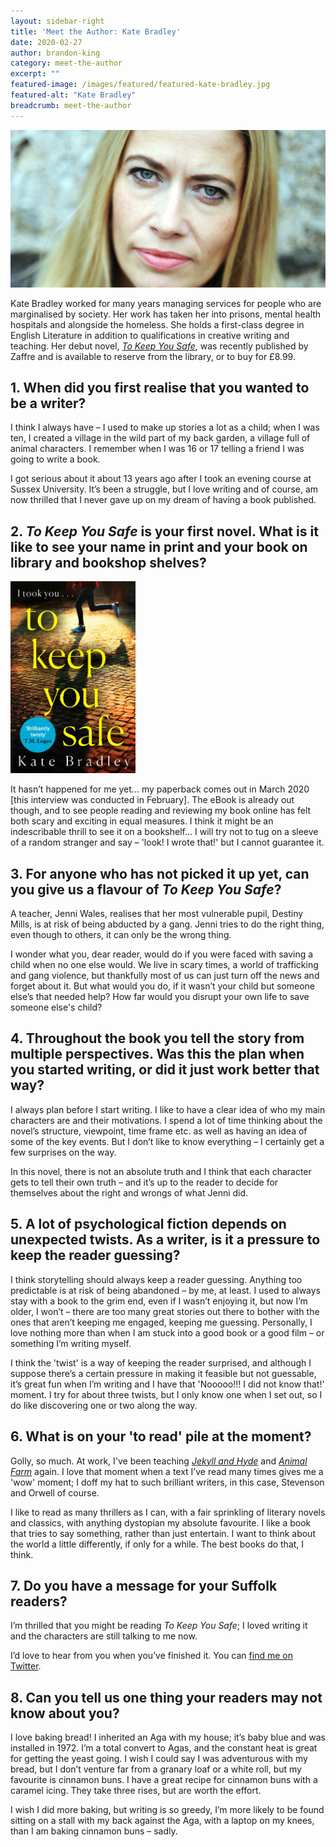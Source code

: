 ```yaml
---
layout: sidebar-right
title: 'Meet the Author: Kate Bradley'
date: 2020-02-27
author: brandon-king
category: meet-the-author
excerpt: ""
featured-image: /images/featured/featured-kate-bradley.jpg
featured-alt: "Kate Bradley"
breadcrumb: meet-the-author
---
```


![Kate Bradley](/images/featured/featured-kate-bradley.jpg)

Kate Bradley worked for many years managing services for people who are marginalised by society. Her work has taken her into prisons, mental health hospitals and alongside the homeless. She holds a first-class degree in English Literature in addition to qualifications in creative writing and teaching. Her debut novel, [<cite>To Keep You Safe</cite>](https://suffolk.spydus.co.uk/cgi-bin/spydus.exe/ENQ/OPAC/BIBENQ?BRN=2701196), was recently published by Zaffre and is available to reserve from the library, or to buy for £8.99.

## 1. When did you first realise that you wanted to be a writer?

I think I always have – I used to make up stories a lot as a child; when I was ten, I created a village in the wild part of my back garden, a village full of animal characters. I remember when I was 16 or 17 telling a friend I was going to write a book.

I got serious about it about 13 years ago after I took an evening course at Sussex University. It’s been a struggle, but I love writing and of course, am now thrilled that I never gave up on my dream of having a book published.

## 2. <cite>To Keep You Safe</cite> is your first novel. What is it like to see your name in print and your book on library and bookshop shelves?

<a href="https://suffolk.spydus.co.uk/cgi-bin/spydus.exe/ENQ/OPAC/BIBENQ?BRN=2701196"><img src="/images/featured/featured-to-keep-you-safe.jpg" alt="To Keep You Safe" class="mw-40 {% include /c/img-float-right.html %}" /></a>

It hasn’t happened for me yet... my paperback comes out in March 2020 [this interview was conducted in February]. The eBook is already out though, and to see people reading and reviewing my book online has felt both scary and exciting in equal measures. I think it might be an indescribable thrill to see it on a bookshelf... I will try not to tug on a sleeve of a random stranger and say – 'look! I wrote that!' but I cannot guarantee it.

## 3. For anyone who has not picked it up yet, can you give us a flavour of <cite>To Keep You Safe</cite>?

A teacher, Jenni Wales, realises that her most vulnerable  pupil, Destiny Mills, is at risk of being abducted by a gang. Jenni tries to do the right thing, even though to others, it can only be the wrong thing.

I wonder what you, dear reader, would do if you were faced with saving a child when no one else would. We live in scary times, a world of trafficking and gang violence, but thankfully most of us can just turn off the news and forget about it. But what would you do, if it wasn’t your child but someone else’s that needed help? How far would you disrupt your own life to save someone else's child?

## 4. Throughout the book you tell the story from multiple perspectives. Was this the plan when you started writing, or did it just work better that way?

I always plan before I start writing. I like to have a clear idea of who my main characters are and their motivations. I spend a lot of time thinking about the novel’s structure, viewpoint, time frame etc. as well as having an idea of some of the key events. But I don’t like to know everything – I certainly get a few surprises on the way.

In this novel, there is not an absolute truth and I think that each character gets to tell their own truth – and it’s up to the reader to decide for themselves about the right and wrongs of what Jenni did.

## 5. A lot of psychological fiction depends on unexpected twists. As a writer, is it a pressure to keep the reader guessing?

I think storytelling should always keep a reader guessing. Anything too predictable is at risk of being abandoned – by me, at least. I used to always stay with a book to the grim end, even if I wasn’t enjoying it, but now I’m older, I won’t – there are too many great stories out there to bother with the ones that aren’t keeping me engaged, keeping me guessing. Personally, I love nothing more than when I am stuck into a good book or a good film – or something I’m writing myself.

I think the 'twist' is a way of keeping the reader surprised, and although I suppose there’s a certain pressure in making it feasible but not guessable, it’s great fun when I’m writing and I have that 'Nooooo!!! I did not know that!' moment. I try for about three twists, but I only know one when I set out, so I do like discovering one or two along the way.

## 6. What is on your 'to read' pile at the moment?

Golly, so much. At work, I've been teaching [<cite>Jekyll and Hyde</cite>](https://suffolk.spydus.co.uk/cgi-bin/spydus.exe/ENQ/OPAC/BIBENQ?BRN=2185045) and [<cite>Animal Farm</cite>](https://suffolk.spydus.co.uk/cgi-bin/spydus.exe/ENQ/OPAC/BIBENQ?BRN=50900) again. I love that moment when a text I’ve read many times gives me a 'wow' moment; I doff my hat to such brilliant writers, in this case, Stevenson and Orwell of course.

I like to read as many thrillers as I can, with a fair sprinkling of literary novels and classics, with anything dystopian my absolute favourite. I like a book that tries to say something, rather than just entertain. I want to think about the world a little differently, if only for a while. The best books do that, I think.

## 7. Do you have a message for your Suffolk readers?

I’m thrilled that you might be reading <cite>To Keep You Safe</cite>; I loved writing it and the characters are still talking to me now.

I’d love to hear from you when you’ve finished it. You can [find me on Twitter](https://twitter.com/kate__bradley).

## 8. Can you tell us one thing your readers may not know about you?

I love baking bread! I inherited an Aga with my house; it’s baby blue and was installed in 1972. I’m a total convert to Agas, and the constant heat is great for getting the yeast going. I wish I could say I was adventurous with my bread, but I don’t venture far from a granary loaf or a white roll, but my favourite is cinnamon buns. I have a great recipe for cinnamon buns with a caramel icing. They take three rises, but are worth the effort.

I wish I did more baking, but writing is so greedy, I’m more likely to be found sitting on a stall with my back against the Aga, with a laptop on my knees, than I am baking cinnamon buns – sadly.
